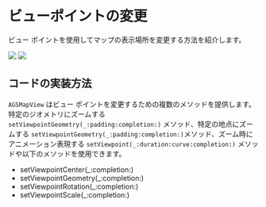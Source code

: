 <!--# Change viewpoint-->
# ビューポイントの変更

<!--This sample demonstrates different ways in which you can change the viewpoint or visible area of a map.-->
ビュー ポイントを使用してマップの表示場所を変更する方法を紹介します。

![](image1.png)
![](image2.png)

<!--## How it works-->
## コードの実装方法

<!--`AGSMapView` provides different methods you can use to set the viewpoint. The app uses the `setViewpointGeometry(_:padding:completion:)` method to zoom to the Griffith Park geometry, `setViewpointCenter(_:scale:completion:)` method to zoom to London and `setViewpoint(_:duration:curve:completion:)` method for animation. Apart from these, there are some other methods (mentioned below) you can use.

* setViewpointCenter(_:completion:)
* setViewpointGeometry(_:completion:)
* setViewpointRotation(_:completion:)
* setViewpointScale(_:completion:)-->

`AGSMapView` はビュー ポイントを変更するための複数のメソッドを提供します。特定のジオメトリにズームする `setViewpointGeometry(_:padding:completion:)` メソッド、特定の地点にズームする `setViewpointGeometry(_:padding:completion:)`メソッド、ズーム時にアニメーション表現する `setViewpoint(_:duration:curve:completion:)` メソッドや以下のメソッドを使用できます。

* setViewpointCenter(_:completion:)
* setViewpointGeometry(_:completion:)
* setViewpointRotation(_:completion:)
* setViewpointScale(_:completion:)
